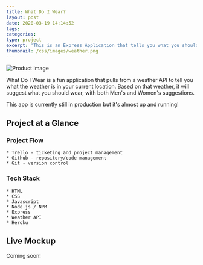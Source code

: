 ```yaml
---
title: What Do I Wear?
layout: post
date: 2020-03-19 14:14:52
tags:
categories:
type: project
excerpt: 'This is an Express Application that tells you what you should wear in your location based on the weather.'
thumbnail: /css/images/weather.png
---
```

![Product Image](/css/images/weather.png "Site Excerpt")

What Do I Wear is a fun application that pulls from a weather API to tell you what the weather is in your current location. Based on that weather, it will suggest what you should wear, with both Men's and Women's suggestions. 

This app is currently still in production but it's almost up and running!

## Project at a Glance

### Project Flow
    * Trello - ticketing and project management
    * Github - repository/code management
    * Git - version control

### Tech Stack
    * HTML
    * CSS
    * Javascript
    * Node.js / NPM
    * Express
    * Weather API
    * Heroku

## Live Mockup 
Coming soon! 